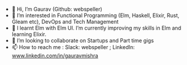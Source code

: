 - 👋 Hi, I’m Gaurav (Github: webspeller)
- 👀 I’m interested in Functional Programming (Elm, Haskell, Elixir, Rust, Gleam etc), DevOps and Tech Management
- 🌱 I learnt Elm with Elm UI. I’m currently improving my skills in Elm and learning Elixir.
- 💞️ I’m looking to collaborate on Startups and Part time gigs
- 📫 How to reach me : Slack: webspeller ; LinkedIn: www.linkedin.com/in/gauravmishra

<!---
webspeller/webspeller is a ✨ special ✨ repository because its `README.md` (this file) appears on your GitHub profile.
You can click the Preview link to take a look at your changes.
--->

